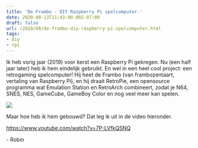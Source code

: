 ```yaml
---
title: 'De Frambo - DIY Raspberry Pi spelcomputer.'
date: 2020-08-13T11:43:00.002-07:00
draft: false
url: /2020/08/de-frambo-diy-raspberry-pi-spelcomputer.html
tags: 
- diy
- rpi
---
```


Ik heb vorig jaar (2019) voor kerst een Raspberry Pi gekregen. Nu (een half jaar later) heb ik hem eindelijk gebruikt. En wel in een heel cool project: een retrogaming spelcomputer! Hij heet de Frambo (van frambozentaart, vertaling van Raspberry Pi), en hij draait RetroPie, een opensource programma wat Emulation Station en RetroArch combineert, zodat je N64, SNES, NES, GameCube, GameBoy Color en nog veel meer kan spelen.

[![](https://1.bp.blogspot.com/-0ICW-dRPf9U/XzWHR20bleI/AAAAAAAAIQA/fJFBHZsx-DgMz5ExeC5oxX741qQVUvoJgCLcBGAsYHQ/w328-h184/284A3823-C070-4D52-922F-08FD8AF2B7E8.jpeg)](https://1.bp.blogspot.com/-0ICW-dRPf9U/XzWHR20bleI/AAAAAAAAIQA/fJFBHZsx-DgMz5ExeC5oxX741qQVUvoJgCLcBGAsYHQ/s2048/284A3823-C070-4D52-922F-08FD8AF2B7E8.jpeg)

Maar hoe heb ik hem gebouwd? Dat leg ik uit in de video hieronder.

<https://www.youtube.com/watch?v=7P-LVfkQSNQ>

\- Robin